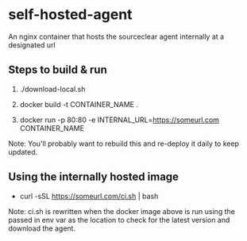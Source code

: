 # self-hosted-agent
An nginx container that hosts the sourceclear agent internally at a designated url


## Steps to build & run

1. ./download-local.sh

2. docker build -t CONTAINER_NAME .

3. docker run -p 80:80 -e INTERNAL_URL=https://someurl.com CONTAINER_NAME

Note: You'll probably want to rebuild this and re-deploy it daily to keep updated.

## Using the internally hosted image

- curl -sSL https://someurl.com/ci.sh | bash

Note: ci.sh is rewritten when the docker image above is run using the passed in env var as the location to check for the latest version and download the agent.
